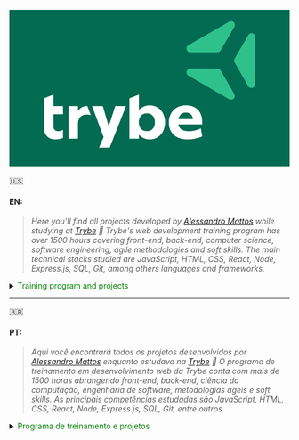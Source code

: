 ![Trybe Logo](https://github.com/Alessandro-Mattos/Portfolio/blob/main/Trybe/trybe-logo.png)  

:us:
#### EN:

>*Here you'll find all projects developed by _[Alessandro Mattos](https://github.com/Alessandro-Mattos)_ while studying at [Trybe](https://www.betrybe.com/) :rocket:
Trybe's web development training program has over 1500 hours covering front-end, back-end, computer science, software engineering, agile methodologies and soft skills.
The main technical stacks studied are JavaScript, HTML, CSS, React, Node, Express.js, SQL, Git, among others languages and frameworks.*

<details>
<summary> <font color="green"> Training program and projects </font> </summary>
<br>

<details>
<summary> 📚  Fundamentals </summary>

![HTML5](https://img.shields.io/badge/html5-%23E34F26.svg?style=for-the-badge&logo=html5&logoColor=white)![CSS3](https://img.shields.io/badge/css3-%231572B6.svg?style=for-the-badge&logo=css3&logoColor=white)![Git](https://img.shields.io/badge/git-%23F05033.svg?style=for-the-badge&logo=git&logoColor=white)![GitHub](https://img.shields.io/badge/github-%23121011.svg?style=for-the-badge&logo=github&logoColor=white)![Linux](https://img.shields.io/badge/Linux-FCC624?style=for-the-badge&logo=linux&logoColor=black)![JavaScript](https://img.shields.io/badge/javascript-%23323330.svg?style=for-the-badge&logo=javascript&logoColor=%23F7DF1E)![Jest](https://img.shields.io/badge/-jest-%23C21325?style=for-the-badge&logo=jest&logoColor=white)![Bootstrap](https://img.shields.io/badge/bootstrap-%23563D7C.svg?style=for-the-badge&logo=bootstrap&logoColor=white)![TailwindCSS](https://img.shields.io/badge/tailwindcss-%2338B2AC.svg?style=for-the-badge&logo=tailwind-css&logoColor=white)
  
* 01 Unix & Bash
> <br>
> <p>[✅] Fundamentals of web development</p>
> <p>[✅] Introduction   - Unix & Shell</p>
> <p>[✅] Unix & Bash  - parte 1</p>
> <p>[✅] Unix & Bash  - parte 2</p>
<br>
  
* 02 Git, GitHub and Internet
> <br>
> <p>[✅️] Git & GitHub - What it is and what it is used for</p>
> <p>[✅️] Git & GitHub - Understanding the commands</p>
> <p>[✅️] Internet     - Understanding how it works</p>
<br>
  
* 03 HTML and CSS
> <br>
> <p>[✅️] Introduction   - HTML&CSS</p>
> <p>[✅️] HTML & CSS     - Page Structures</p>
> <p>[✅️] HTML & CSS     - CSS First Steps</p>
> <p>[✅️] HTML & CSS     - Selectors and placement</p>
> <p>[✅️] Semantic HTML
> <p>[✅️] Project        - <a href="https://github.com/Alessandro-Mattos/Portfolio/tree/main/Trybe/pjs/3.1">Lessons Learned</a> </p>
<br>
  
* 04 Javascript and Programming Logic
> <br>
> <p>[✅️] Introduction   - JavaScript</p>
> <p>[✅️] JavaScript     - First Steps</p>
> <p>[✅️] JavaScript     - Array and loop for</p>
> <p>[✅️] JavaScripr     - Programming Logic and Algorithms</p>
> <p>[✅️] JavaScript     - Objects & Functions</p>
> <p>[✅️] Project        - <a href="https://github.com/Alessandro-Mattos/Portfolio/tree/main/Trybe/pjs/4.0">Playground Functions</a> </p>
<br>
  
* 05 JavaScript : DOM, Events and Web storage
> <br>
> <p>[✅️] JavaScript     - DOM and seletors</p>
> <p>[✅️] JavaScript     - Working with elements</p>
> <p>[✅️] JavaScript     - Events</p>
> <p>[✅️] JavaScript     - Web storage</p>
> <p>[✅️] JavaScript     - Projects</p>
> <p>[✅️] Project        - <a href="https://github.com/Alessandro-Mattos/Portfolio/tree/main/Trybe/pjs/5.1">Arte com pixels</a> </p>
> <p>[✅️] Project        - <a href="https://github.com/Alessandro-Mattos/Portfolio/tree/main/Trybe/pjs/5.2">Lista de tarefas</a> </p>
> <p>[✅️] Bonus Project  - <a href="https://github.com/Alessandro-Mattos/Portfolio/tree/main/Trybe/pjs/5.3">Meme generator</a> </p>
> <p>[✅️] Bonus Project  - <a href="https://github.com/Alessandro-Mattos/Portfolio/tree/main/Trybe/pjs/5.4">Adivinhe a cor</a> </p>
> <p>[✅️] Bonus Project  - <a href="https://github.com/Alessandro-Mattos/Portfolio/tree/main/Trybe/pjs/5.5">Carta misteriosa</a> </p>
<br>
  
* 06 HTML & CSS : Forms, Responsive Flexbox
> <br>
> <p>[✅️] HTML & CSS     - Forms</p>
> <p>[✅️] JavaScript Libraries and CSS Frameworks</p>
> <p>[✅️] Introdução     - CSS Flexbox</p>
> <p>[✅️] CSS Flexbox    - Part 1</p>
> <p>[✅️] CSS Flexbox    - Part 2</p>
> <p>[✅️] Responsive CSS - Mobile First</p>
> <p>[✅️] Project        - <a href="https://github.com/Alessandro-Mattos/Portfolio/tree/main/Trybe/pjs/6.0">Trybewarts</a> </p>
<br>
  
* 07 Introduction to JavaScript ES6 and Unit Testing
> <br>
> <p>[✅️] JavaScript ES6 - let, const, arrow functions and template literals</p>
> <p>[✅️] JavaScript ES6 - Exception Flow and Objects</p>
> <p>[✅️] First Steps in Jest</p>
> <p>[✅️] Project        - <a href="https://github.com/Alessandro-Mattos/Portfolio/tree/main/Trybe/pjs/7.0">JavaScript Unit Testing</a> </p>
<br>
  
* 08 JavaScript ES6 Higher Order Functions
> <br>
> <p>[✅️] JavaScript ES6 - Introduction to Higher Order Functions</p>
> <p>[✅️] JavaScript ES6 - Higher Order Functions - forEach, find, some, every, sort</p>
> <p>[✅️] JavaScript ES6 - Higher Order Functions - map and filter</p>
> <p>[✅️] JavaScript ES6 - Higher Order Functions - reduce</p>
> <p>[✅️] JavaScript ES6 - spread operator, rest, destructuring and more</p>
> <p>[✅️] Projeto        - <a href="https://github.com/Alessandro-Mattos/Portfolio/tree/main/Trybe/pjs/8.0">Zoo functions</a> </p>
<br>
  
</details>

---

<details>
<summary> 🖌️ Front-end development </summary>
  
*Most current techniques and tools for developing front-end code that is fast, beautiful, and testable*
  
![React](https://img.shields.io/badge/react-%2320232a.svg?style=for-the-badge&logo=react&logoColor=%2361DAFB)![Redux](https://img.shields.io/badge/redux-%23593d88.svg?style=for-the-badge&logo=redux&logoColor=white)![React Router](https://img.shields.io/badge/React_Router-CA4245?style=for-the-badge&logo=react-router&logoColor=white)![cypress](https://img.shields.io/badge/-cypress-%23E5E5E5?style=for-the-badge&logo=cypress&logoColor=058a5e)![Testing-Library](https://img.shields.io/badge/-TestingLibrary-%23E33332?style=for-the-badge&logo=testing-library&logoColor=white)![Trello](https://img.shields.io/badge/Trello-%23026AA7.svg?style=for-the-badge&logo=Trello&logoColor=white)
  
* 09 JavaScript and Asynchronous Testing
> <br>
> <p>[✅️] Introduction to Front-end</p>
> <p>[✅️] Asynchronous JavaScript and Callbacks</p>
> <p>[✅️] Asynchronous JavaScript - Fetch API and async/await</p>
> <p>[✅️] Jest          - Asynchronous Testing</p>
> <p>[✅️] Project       - <a href="https://github.com/Alessandro-Mattos/Portfolio/tree/main/Trybe/pjs/9.0"> Shopping cart</a> </p>
<br>

* 10 Introduction to React
> <br>
> <p>[✅️] introduction</p>
> <p>[✅️] "Hello, world" in React</p>
> <p>[✅️] React components</p>
> <p>[✅️] Project      - <a href="https://github.com/Alessandro-Mattos/Portfolio/tree/main/Trybe/pjs/9.0">Solar System</a> </p>
<br>

* 11 Components state, events and forms in React
> <br>
> <p>[✅️] Components state</p>
> <p>[✅️] Forms</p>
> <p>[✅️] Project       - <a href="https://github.com/Alessandro-Mattos/Portfolio/tree/main/Trybe/pjs/9.0">Trump card game</a> </p>
<br>
  
* 12 Component Lifecycle and React Router
> <br>
> <p>[✅️] Component Lifecycle</p>
> <p>[✅️] React Router</p>
> <p>[✅️] Project       - <a href="https://github.com/Alessandro-Mattos/Portfolio/tree/main/Trybe/pjs/9.0">Trybe Tunes</a> </p>
<br>

* 13 Agile methodologies
> <br>
> <p>[✅️] Agile methodologies
> <p>[✅️] Project       - <a href="https://github.com/Alessandro-Mattos/Portfolio/tree/main/Trybe/pjs/9.0">Frontend Online Store</a> </p>
<br>

* 14 Automated testing with React Testing Library
> <br>
> <p>[✅️] First Steps</p>
> <p>[✅️] Mocks & Inputs</p>
> <p>[✅️] Testing React Router</p>
> <p>[✅️] Project       - <a href="https://github.com/Alessandro-Mattos/Portfolio/tree/main/Trybe/pjs/9.0">Testing in React</a> </p>
<br>

* 15 Redux state management
> <br>
> <p>[✅️] introduction to Redux - The overall state of the application</p>
> <p>[✅️] Using Redux in React</p>
> <p>[✅️] Using Redux in React - Practice</p>
> <p>[✅️] Using Redux in React - Asynchronous Actions</p>
> <p>[✅️] React-Redux testing</p>
> <p>[✅️] Project       - <a href="https://github.com/Alessandro-Mattos/Portfolio/tree/main/Trybe/pjs/9.0">Trybe Wallet</a> </p>
<br>

* 16 Project - Trivia Game
> <br>
> <p>[✅️] Project       - <a href="https://github.com/Alessandro-Mattos/Portfolio/tree/main/Trybe/pjs/9.0">Trivia Game</a> </p>

* 17 Context API and Reat Hooks
> <br>
> <p>[✅️] React's Context API</p>
> <p>[✅️] React Hooks - UseState and useContext</p>
> <p>[✅️] React Hooks - UseEffect and custom Hooks</p>
> <p>[✅️] Project       - <a href="https://github.com/Alessandro-Mattos/Portfolio/tree/main/Trybe/pjs/9.0">StarWars Datatable</a> </p>
<br>

* 18 Project - Recipe App
> <br>
> <p>[✅️] Project      - <a href="https://github.com/Alessandro-Mattos/Portfolio/tree/main/Trybe/pjs/9.0">Recipe App</a> </p>

</details>

---

<details>
<summary> 🖴 Back-end development </summary>

*Robust, clean, scalable and secure code. Mastery of databases, building REST APIs with automated tests*

![Docker](https://img.shields.io/badge/docker-%230db7ed.svg?style=for-the-badge&logo=docker&logoColor=white)![MySQL](https://img.shields.io/badge/mysql-%2300f.svg?style=for-the-badge&logo=mysql&logoColor=white)![NodeJS](https://img.shields.io/badge/node.js-6DA55F?style=for-the-badge&logo=node.js&logoColor=white)![TypeScript](https://img.shields.io/badge/typescript-%23007ACC.svg?style=for-the-badge&logo=typescript&logoColor=white)![MongoDB](https://img.shields.io/badge/MongoDB-%234ea94b.svg?style=for-the-badge&logo=mongodb&logoColor=white)

* 19 Docker: Using Containers
> <br>
> <p>[✅️] Using Docker Containers</p>
> <p>[✅️] Manipulating Docker Images</p>
> <p>[✅️] Orchestrating Containers with Docker Compose</p>
> <p>[✅️] Project       - <a href="https://github.com/Alessandro-Mattos/Portfolio/tree/main/Trybe/pjs/9.0">Docker Todo-List</a> </p>
<br>

* 20 Introduction to SQL
> <br>
> <p>[✅️] SQL Database</p>
> <p>[✅️] Finding datda in a database</p>
> <p>[✅️] Filtering data in a specific way</p>
> <p>[✅️] Manipulating tables</p>
> <p>[✅️] Project      - <a href="https://github.com/Alessandro-Mattos/Portfolio/tree/main/Trybe/pjs/9.0">All For One</a> </p>
<br>

* 21 SQL Functions, Join and Normalization
> <br>
> <p>[✅️] Most commonly used functions in SQL</p>
> <p>[✅️] Uncomplicating JOINs</p>
> <p>[✅️] Turning ideas into a database model</p>
> <p>[✅️] Project       - <a href="https://github.com/Alessandro-Mattos/Portfolio/tree/main/Trybe/pjs/9.0">One For All</a> </p>
<br>
  
* 22 Introduction to web development with Node.js
> <br>
> <p>[✅️] Node.js: Asynchronous Runtime</p>
> <p>[✅️] Node.js: REST API with Express</p>
> <p>[✅️] Node.js: Integration Testing</p>
> <p>[✅️] Node.js: Express and Middlewares</p>
> <p>[✅️] Node.js: Express and MySQL</p>
> <p>[✅️] Project       - <a href="https://github.com/Alessandro-Mattos/Portfolio/tree/main/Trybe/pjs/9.0">Talker Manager</a> </p>
<br>

* 23 Software Architecture: Model, Service and Controller
> <br>
> <p>[✅️] Software Architecture: Model Layer</p>
> <p>[✅️] Software Architecture: Service Layer</p>
> <p>[✅️] Software Architecture: Controller Layer</p>
> <p>[✅️] Project       - <a href="https://github.com/Alessandro-Mattos/Portfolio/tree/main/Trybe/pjs/9.0">Store Manager</a> </p>
<br>

* 24 Node.js: ORM and authentication
> <br>
> <p>[✅️] ORM - Interfacing the application to the database</p>
> <p>[✅️] ORM - Associations 1:1 and 1:N</p>
> <p>[✅️] ORM - Associations N:N and Transactions</p>
> <p>[✅️] JWT - (JSON Web Token)</p>
> <p>[✅️] Project       - <a href="https://github.com/Alessandro-Mattos/Portfolio/tree/main/Trybe/pjs/9.0">Blog API</a> </p>
<br>

* 25 Introduction to Typescript
> <br>
> <p>[✅️] Introduction to TypeScript</p>
> <p>[✅️] Static Typing and Generics</p>
> <p>[✅️] Express with TypeScript</p>
> <p>[✅️] Project       - <a href="https://github.com/Alessandro-Mattos/Portfolio/tree/main/Trybe/pjs/9.0">Trybesmith</a> </p>
<br>

* 26 Object-oriented programming (O.O.P) and S.O.L.I.D
> <br>
> <p>[✅️] Introduction to Object Orientation</p>
> <p>[✅️] Inheritance and Composition</p>
> <p>[✅️] Polymorphism</p>
> <p>[✅️] SOLID - Introduction and Principles S, O and D</p>
> <p>[✅️] SOLID - Principles L and I</p>
> <p>[✅️] Project       - <a href="https://github.com/Alessandro-Mattos/Portfolio/tree/main/Trybe/pjs/9.0">Trybers & Dragons</a> </p>

* 27 Project T.F.C - Trybe Futebol Clube
> <br>
> <p>[✅️] Project       - <a href="https://github.com/Alessandro-Mattos/Portfolio/tree/main/Trybe/pjs/9.0">Trybe Futebol Clube</a> </p>
<br>

</details>
  
---

<details>
<summary> 🧮 Computer Science </summary>

*Concepts applied in day-to-day software development, algorithm analysis, and data structures*

* 28 Introduction to Python
> <br>
> <p>[✅️] Learning Python</p>
> <p>[✅️] Data Input and Output</p>
> <p>[✅️] Testing</p>
> <p>[✅️] Project       - <a href="https://github.com/Alessandro-Mattos/Portfolio/tree/main/Trybe/pjs/9.0">Job Insights</a> </p>
<br>
  
* 29 Project Patterns
> <br>
> <p>[✅️] O.O.P in Python</p>
> <p>[✅️] Patterns - Iterator, Adapter, Strategy</p>
> <p>[✅️] Patterns - Decorator, Observer, Factory</p>
> <p>[✅️] Project       - <a href="https://github.com/Alessandro-Mattos/Portfolio/tree/main/Trybe/pjs/9.0">Stock Reports</a> </p>
<br>

* 30 Data scraping
> <br>
> <p>[✅️] Data Scraping</p>
> <p>[✅️] Other Data Scraping Tools</p>
> <p>[✅️] Activity Day - Crawlers + OOP</p>
> <p>[✅️] Project       - <a href="https://github.com/Alessandro-Mattos/Portfolio/tree/main/Trybe/pjs/9.0">Tech news</a> </p>
<br>

* 31 Algorithms
> <br>
> <p>[✅️] Algorithm Complexity</p>
> <p>[✅️] Recursivity and Problem-Solving Strategies</p>
> <p>[✅️] Sorting and search algorithms</p>
> <p>[✅️] Project       - <a href="https://github.com/Alessandro-Mattos/Portfolio/tree/main/Trybe/pjs/9.0">Algorithms</a> </p>
<br>  
  
* 32 Data structure: Arrays, List, Queues ans Stacks
> <br>
> <p>[✅️] Computer Architecture</p>
> <p>[✅️] Arrays</p>
> <p>[✅️] Nodes and Linked Lists</p>
> <p>[✅️] Stacks and Queues</p>
> <p>[✅️] Project       - <a href="https://github.com/Alessandro-Mattos/Portfolio/tree/main/Trybe/pjs/9.0">TING - Trybe Is Not Google</a> </p>
<br>

* 31 Data structure II: Hashmaps and Sets
> <br>
> <p>[✅️] Hashmap and Dict</p>
> <p>[✅️] Set</p>
> <p>[✅️] Project       - <a href="https://github.com/Alessandro-Mattos/Portfolio/tree/main/Trybe/pjs/9.0">Restaurant Orders</a> </p>
<br>  
  
</details>

---


</details>

---




:brazil:
#### PT:

>*Aqui você encontrará todos os projetos desenvolvidos por _[Alessandro Mattos](https://github.com/Alessandro-Mattos)_ enquanto estudava na [Trybe](https://www.betrybe.com/) :rocket:
O programa de treinamento em desenvolvimento web da Trybe conta com mais de 1500 horas abrangendo front-end, back-end, ciência da computação, engenharia de software, metodologias ágeis e soft skills.
As principais competências estudadas são JavaScript, HTML, CSS, React, Node, Express.js, SQL, Git, entre outros.*


<details>
<summary> <font color="green"> Programa de treinamento e projetos </font> </summary>
<br>

<details>
<summary> 📚  Fundamentos </summary>

![HTML5](https://img.shields.io/badge/html5-%23E34F26.svg?style=for-the-badge&logo=html5&logoColor=white)![CSS3](https://img.shields.io/badge/css3-%231572B6.svg?style=for-the-badge&logo=css3&logoColor=white)![Git](https://img.shields.io/badge/git-%23F05033.svg?style=for-the-badge&logo=git&logoColor=white)![GitHub](https://img.shields.io/badge/github-%23121011.svg?style=for-the-badge&logo=github&logoColor=white)![Linux](https://img.shields.io/badge/Linux-FCC624?style=for-the-badge&logo=linux&logoColor=black)![JavaScript](https://img.shields.io/badge/javascript-%23323330.svg?style=for-the-badge&logo=javascript&logoColor=%23F7DF1E)![Jest](https://img.shields.io/badge/-jest-%23C21325?style=for-the-badge&logo=jest&logoColor=white)![Bootstrap](https://img.shields.io/badge/bootstrap-%23563D7C.svg?style=for-the-badge&logo=bootstrap&logoColor=white)![Bootstrap](https://img.shields.io/badge/bootstrap-%23563D7C.svg?style=for-the-badge&logo=bootstrap&logoColor=white)
Buefy 	Buefy 	![TailwindCSS](https://img.shields.io/badge/tailwindcss-%2338B2AC.svg?style=for-the-badge&logo=tailwind-css&logoColor=white)
  
* 01 Unix & Bash
> <br>
> <p>[✅] Fundamentos do desenvolvimento web</p>
> <p>[✅] Introdução   - Unix & Shell</p>
> <p>[✅] Unix & Bash  - parte 1</p>
> <p>[✅] Unix & Bash  - parte 2</p>
<br>
  
* 02 Git, GitHub e Internet
> <br>
> <p>[✅️] Git & GitHub - Oque é e para que serve</p>
> <p>[✅️] Git & GitHub - Entendendo os comandos</p>
> <p>[✅️] Internet     - Entendendo como ela funciona</p>
<br>
  
* 03 HTML e CSS
> <br>
> <p>[✅️] Introdução     - HTML&CSS</p>
> <p>[✅️] HTML & CSS     - Estruturas de página</p>
> <p>[✅️] HTML & CSS     - Primeiros passos em CSS</p>
> <p>[✅️] HTML & CSS     - Seletores e posicionamento</p>
> <p>[✅️] HTML Semântico
> <p>[✅️] Projeto        - <a href="https://github.com/Alessandro-Mattos/Portfolio/tree/main/Trybe/pjs/3.1">Lições aprendidas</a> </p>
<br>
  
* 04 Javascript e Lógica de programação
> <br>
> <p>[✅️] Introdução     - JavaScript</p>
> <p>[✅️] JavaScript     - Primeiros passos</p>
> <p>[✅️] JavaScript     - Array e loop for</p>
> <p>[✅️] JavaScripr     - Lógica de programação e algorítmos</p>
> <p>[✅️] JavaScript     - Objetos e funções</p>
> <p>[✅️] Projeto        - <a href="https://github.com/Alessandro-Mattos/Portfolio/tree/main/Trybe/pjs/4.0">Playground Functions</a> </p>
<br>
  
* 05 JavaScript : DOM, Eventos e Web storage
> <br>
> <p>[✅️] JavaScript     - DOM e seletores</p>
> <p>[✅️] JavaScript     - Trabalhando com elementos</p>
> <p>[✅️] JavaScript     - Eventos</p>
> <p>[✅️] JavaScript     - Web storage</p>
> <p>[✅️] JavaScript     - Projetos</p>
> <p>[✅️] Projeto        - <a href="https://github.com/Alessandro-Mattos/Portfolio/tree/main/Trybe/pjs/5.1">Arte com pixels</a> </p>
> <p>[✅️] Projeto        - <a href="https://github.com/Alessandro-Mattos/Portfolio/tree/main/Trybe/pjs/5.2">Lista de tarefas</a> </p>
> <p>[✅️] Projeto Bonus  - <a href="https://github.com/Alessandro-Mattos/Portfolio/tree/main/Trybe/pjs/5.3">Meme generator</a> </p>
> <p>[✅️] Projeto Bonus  - <a href="https://github.com/Alessandro-Mattos/Portfolio/tree/main/Trybe/pjs/5.4">Adivinhe a cor</a> </p>
> <p>[✅️] Projeto Bonus  - <a href="https://github.com/Alessandro-Mattos/Portfolio/tree/main/Trybe/pjs/5.5">Carta misteriosa</a> </p>
<br>
  
* 06 HTML & CSS :Forms, Flexbox e Responsivo
> <br>
> <p>[✅️] HTML & CSS     - Forms</p>
> <p>[✅️] Bibliotecas JavaScript e Frameworks CSS</p>
> <p>[✅️] Introdução     - CSS Flexbox</p>
> <p>[✅️] CSS Flexbox    - Parte 1</p>
> <p>[✅️] CSS Flexbox    - Parte 2</p>
> <p>[✅️] CSS Responsivo - Mobile First</p>
> <p>[✅️] Projeto        - <a href="https://github.com/Alessandro-Mattos/Portfolio/tree/main/Trybe/pjs/6.0">Trybewarts</a> </p>
<br>
  
* 07 Introdução a JavaScript ES6 e Testes unitários
> <br>
> <p>[✅️] JavaScript ES6 - let, const, arrow functions e template literals</p>
> <p>[✅️] JavaScript ES6 - Fluxo de exceção e Objetos</p>
> <p>[✅️] Primeiros passos em Jest</p>
> <p>[✅️] Projeto        - <a href="https://github.com/Alessandro-Mattos/Portfolio/tree/main/Trybe/pjs/7.0">JavaScript testes unitários</a> </p>
<br>
  
* 08 Higher Order Functions do JavaScript ES6
> <br>
> <p>[✅️] JavaScript ES6 - Introdução a Higher Order Functions</p>
> <p>[✅️] JavaScript ES6 - Higher Order Functions - forEach, find, some, every, sort</p>
> <p>[✅️] JavaScript ES6 - Higher Order Functions - map e filter</p>
> <p>[✅️] JavaScript ES6 - Higher Order Functions - reduce</p>
> <p>[✅️] JavaScript ES6 - spread operator, parâmetro rest, destructuring e mais</p>
> <p>[✅️] Projeto        - <a href="https://github.com/Alessandro-Mattos/Portfolio/tree/main/Trybe/pjs/8.0">Zoo functions</a> </p>
<br>
  
</details>

---

<details>
<summary> 🖌️ Desenvolvimento Front-end </summary>
  
*Técnicas e ferramentas mais atuais para desenvolver um código de front-end que seja rápido, bonito e testável*
  
![React](https://img.shields.io/badge/react-%2320232a.svg?style=for-the-badge&logo=react&logoColor=%2361DAFB)![Redux](https://img.shields.io/badge/redux-%23593d88.svg?style=for-the-badge&logo=redux&logoColor=white)![React Router](https://img.shields.io/badge/React_Router-CA4245?style=for-the-badge&logo=react-router&logoColor=white)![cypress](https://img.shields.io/badge/-cypress-%23E5E5E5?style=for-the-badge&logo=cypress&logoColor=058a5e)![Testing-Library](https://img.shields.io/badge/-TestingLibrary-%23E33332?style=for-the-badge&logo=testing-library&logoColor=white)![Trello](https://img.shields.io/badge/Trello-%23026AA7.svg?style=for-the-badge&logo=Trello&logoColor=white)
  
* 09 JavaScript e Testes Assíncronos
> <br>
> <p>[✅️] Introdução a Front-end</p>
> <p>[✅️] JavaScript Assíncrono e Callbacks</p>
> <p>[✅️] JavaScript Assíncrono - Fetch API e async/await</p>
> <p>[✅️] Jest          - Testes Assíncronos</p>
> <p>[✅️] Projeto       - <a href="https://github.com/Alessandro-Mattos/Portfolio/tree/main/Trybe/pjs/9.0"> Carrinho de compras</a> </p>
<br>

* 10 Introdução a React
> <br>
> <p>[✅️] introdução</p>
> <p>[✅️] "Hello, world" em React</p>
> <p>[✅️] Componentes React</p>
> <p>[✅️] Projeto       - <a href="https://github.com/Alessandro-Mattos/Portfolio/tree/main/Trybe/pjs/9.0">Sistema Solar</a> </p>
<br>

* 11 Componentes com estado, eventos e formulários em React
> <br>
> <p>[✅️] Componentes com estado</p>
> <p>[✅️] Formulários</p>
> <p>[✅️] Projeto       - <a href="https://github.com/Alessandro-Mattos/Portfolio/tree/main/Trybe/pjs/9.0">Tryunfo</a> </p>
<br>
  
* 12 Ciclo de vida de componentes e React Router
> <br>
> <p>[✅️] Ciclo de vida de componentes</p>
> <p>[✅️] React Router</p>
> <p>[✅️] Projeto       - <a href="https://github.com/Alessandro-Mattos/Portfolio/tree/main/Trybe/pjs/9.0">Trybe Tunes</a> </p>
<br>

* 13 Metodologias ágeis
> <br>
> <p>[✅️] Metodologias ágeis
> <p>[✅️] Projeto       - <a href="https://github.com/Alessandro-Mattos/Portfolio/tree/main/Trybe/pjs/9.0">Frontend Online Store</a> </p>
<br>

* 14 Testes automatizados com React Testing Library
> <br>
> <p>[✅️] Primeiros passos</p>
> <p>[✅️] Mocks e Inputs</p>
> <p>[✅️] Testando React Router</p>
> <p>[✅️] Projeto       - <a href="https://github.com/Alessandro-Mattos/Portfolio/tree/main/Trybe/pjs/9.0">Testes em React</a> </p>
<br>

* 15 Gerenciamento de estado com Redux
> <br>
> <p>[✅️] introdução ao Redux - O estado global da aplicação</p>
> <p>[✅️] Usando Redux no React</p>
> <p>[✅️] Usando Redux no React -  Prática</p>
> <p>[✅️] Usando Redux no React - Actions Assíncronas</p>
> <p>[✅️] Testes em React-Redux</p>
> <p>[✅️] Projeto       - <a href="https://github.com/Alessandro-Mattos/Portfolio/tree/main/Trybe/pjs/9.0">Trybe Wallet</a> </p>
<br>

* 16 Projeto Jogo de Trivia
> <br>
> <p>[✅️] Projeto       - <a href="https://github.com/Alessandro-Mattos/Portfolio/tree/main/Trybe/pjs/9.0">Jogo de Trivia</a> </p>

* 17 Context API e Reat Hooks
> <br>
> <p>[✅️] Context API do React</p>
> <p>[✅️] React Hooks - UseState e useContext</p>
> <p>[✅️] React Hooks - UseEffect e Hooks customizados</p>
> <p>[✅️] Projeto       - <a href="https://github.com/Alessandro-Mattos/Portfolio/tree/main/Trybe/pjs/9.0">StarWars Datatable</a> </p>
<br>

* 18 Projeto App de receitas
> <br>
> <p>[✅️] Projeto       - <a href="https://github.com/Alessandro-Mattos/Portfolio/tree/main/Trybe/pjs/9.0">App de receitas</a> </p>

</details>

---

<details>
<summary> 🖴 Desenvolvimento Back-end </summary>

*Código robusto, limpo, escalável e seguro. Domínio de Bancos de dados,construção de APIs com testes automatizados*

</details>

---

<details>
<summary> 🧮 Ciência da computação </summary>

*Conceitos aplicados no dia a dia do desenvolvimento de software, análise de algorítimos e estruturas de dados*

</details>

---

